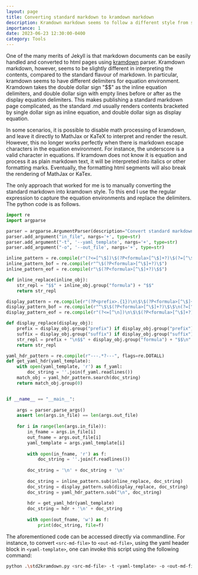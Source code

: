```yaml
---
layout: page
title: Converting standard markdown to kramdown markdown
description: Kramdown markdown seems to follow a different style from standard markdown. This leads to complications when publicating a standard markdown page quickly.
importance: 1
date: 2023-06-23 12:30:00-0400
category: Tools
---
```


One of the many merits of Jekyll is that markdown documents can be easily handled and converted to html pages using [kramdown](https://kramdown.gettalong.org/) parser. Kramdown markdown, however, seems to be slightly different in interpreting the contents, compared to the standard flavour of markdown.
In particular, kramdown seems to have different delimiters for equation environment.
Kramdown takes the double dollar sign "\$\$" as the inline equation delimiters, and double dollar sign with empty lines before or after as the display equation delimiters.
This makes publishing a standard markdown page complicated, as the standard .md usually renders contents bracketed by single dollar sign as inline equation, and double dollar sign as display equation.

In some scenarios, it is possible to disable math processing of kramdown, and leave it directly to MathJax or KaTeX to interpret and render the result.
However, this no longer works perfectly when there is markdown escape characters in the equation environment. For instance, the underscore is a valid character in equations. If kramdown does not know it is equation and process it as plain markdown text, it will be interpreted into italics or other formatting marks. Eventually, the formatting html segments will also break the rendering of MathJax or KaTex.

The only approach that worked for me is to manually converting the standard markdown into kramdown style. To this end I use the regular expression to capture the equation environments and replace the delimiters. The python code is as follows.

```python
import re
import argparse

parser = argparse.ArgumentParser(description="Convert standard markdown to kramdown-style markdown.")
parser.add_argument("in_file", nargs='+', type=str)
parser.add_argument("-t", '--yaml_template', nargs='+', type=str)
parser.add_argument("-o", '--out_file', nargs='+', type=str)

inline_pattern = re.compile(r"(?<=[^\$])\$(?P<formula>[^\$]+?)\$(?=[^\$])")
inline_pattern_bof = re.compile(r"^\$(?P<formula>[^\$]+?)\$")
inline_pattern_eof = re.compile(r"\$(?P<formula>[^\$]+?)\$$")

def inline_replace(inline_obj):
    str_repl = "$$" + inline_obj.group("formula") + "$$"
    return str_repl

display_pattern = re.compile(r"(?P<prefix>.{1})\n\$\$(?P<formula>[^\$]+?)\$\$\n(?P<suffix>.{1})", flags=re.DOTALL)
display_pattern_bof = re.compile(r"^\$\$(?P<formula>[^\$]+?)\$\$\n(?=[^\n])")
display_pattern_eof = re.compile(r"(?<=[^\n])\n\$\$(?P<formula>[^\$]+?)\$\$$")

def display_replace(display_obj):
    prefix = display_obj.group("prefix") if display_obj.group("prefix") == '\n' else display_obj.group("prefix") + '\n'
    suffix = display_obj.group("suffix") if display_obj.group("suffix") == '\n' else '\n' + display_obj.group("suffix")
    str_repl = prefix + "\n$$" + display_obj.group("formula") + "$$\n" + suffix
    return str_repl

yaml_hdr_pattern = re.compile(r"---.*?---", flags=re.DOTALL)
def get_yaml_hdr(yaml_template):
    with open(yaml_template, 'r') as f_yaml:
        doc_string = ''.join(f_yaml.readlines())
    match_obj = yaml_hdr_pattern.search(doc_string)
    return match_obj.group(0)


if __name__ == "__main__":
    
    args = parser.parse_args()
    assert len(args.in_file) == len(args.out_file)
    
    for i in range(len(args.in_file)):
        in_fname = args.in_file[i]
        out_fname = args.out_file[i]
        yaml_template = args.yaml_template[i]
        
        with open(in_fname, 'r') as f:
            doc_string = ''.join(f.readlines())
        
        doc_string = '\n' + doc_string + '\n'
        
        doc_string = inline_pattern.sub(inline_replace, doc_string)
        doc_string = display_pattern.sub(display_replace, doc_string)
        doc_string = yaml_hdr_pattern.sub("\n", doc_string)
        
        hdr = get_yaml_hdr(yaml_template)
        doc_string = hdr + '\n' + doc_string
        
        with open(out_fname, 'w') as f:
            print(doc_string, file=f)
```

The aforementioned code can be accessed directly via commandline. 
For instance, to convert `<src-md-file>` to `<out-md-file>`, using the yaml header block in `<yaml-template>`, one can invoke this script using the following command:

```bash
python .\std2kramdown.py <src-md-file> -t <yaml-template> -o <out-md-file>
```
